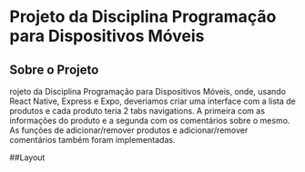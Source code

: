 # Projeto da Disciplina Programação para Dispositivos Móveis

## Sobre o Projeto
rojeto da Disciplina Programação para Dispositivos Móveis, onde, usando React Native, Express e Expo, deveriamos criar uma interface com a lista de produtos e cada produto teria 2 tabs navigations. A primeira com as informações do produto e a segunda com os comentários sobre o mesmo. As funções de adicionar/remover produtos e adicionar/remover  comentários também foram implementadas.

##Layout
